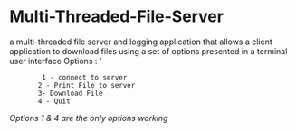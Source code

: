 # Multi-Threaded-File-Server
 a multi-threaded file server and logging application that allows a client application to download files using a set of options presented in a terminal user interface
 Options :   '
 
            1 - connect to server
           2 - Print File to server
           3- Download File
           4 - Quit
  
  *Options 1 & 4 are the only options working*
